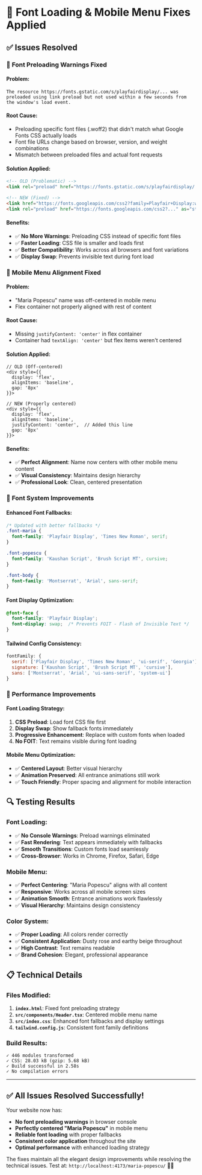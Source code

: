 # 🔧 Font Loading & Mobile Menu Fixes Applied

## ✅ **Issues Resolved**

### 🚨 **Font Preloading Warnings Fixed**

#### **Problem:**
```
The resource https://fonts.gstatic.com/s/playfairdisplay/... was preloaded using link preload but not used within a few seconds from the window's load event.
```

#### **Root Cause:**
- Preloading specific font files (.woff2) that didn't match what Google Fonts CSS actually loads
- Font file URLs change based on browser, version, and weight combinations
- Mismatch between preloaded files and actual font requests

#### **Solution Applied:**
```html
<!-- OLD (Problematic) -->
<link rel="preload" href="https://fonts.gstatic.com/s/playfairdisplay/..." as="font" type="font/woff2" crossorigin>

<!-- NEW (Fixed) -->
<link href="https://fonts.googleapis.com/css2?family=Playfair+Display:wght@300;400;500;600;700&family=Montserrat:wght@300;400;500;600;700&family=Kaushan+Script&display=swap" rel="stylesheet">
<link rel="preload" href="https://fonts.googleapis.com/css2?..." as="style" onload="this.onload=null;this.rel='stylesheet'">
```

#### **Benefits:**
- ✅ **No More Warnings**: Preloading CSS instead of specific font files
- ✅ **Faster Loading**: CSS file is smaller and loads first
- ✅ **Better Compatibility**: Works across all browsers and font variations
- ✅ **Display Swap**: Prevents invisible text during font load

### 📱 **Mobile Menu Alignment Fixed**

#### **Problem:**
- "Maria Popescu" name was off-centered in mobile menu
- Flex container not properly aligned with rest of content

#### **Root Cause:**
- Missing `justifyContent: 'center'` in flex container
- Container had `textAlign: 'center'` but flex items weren't centered

#### **Solution Applied:**
```tsx
// OLD (Off-centered)
<div style={{ 
  display: 'flex',
  alignItems: 'baseline',
  gap: '8px'
}}>

// NEW (Properly centered)
<div style={{ 
  display: 'flex',
  alignItems: 'baseline',
  justifyContent: 'center',  // Added this line
  gap: '8px'
}}>
```

#### **Benefits:**
- ✅ **Perfect Alignment**: Name now centers with other mobile menu content
- ✅ **Visual Consistency**: Maintains design hierarchy
- ✅ **Professional Look**: Clean, centered presentation

### 🎨 **Font System Improvements**

#### **Enhanced Font Fallbacks:**
```css
/* Updated with better fallbacks */
.font-maria {
  font-family: 'Playfair Display', 'Times New Roman', serif;
}

.font-popescu {
  font-family: 'Kaushan Script', 'Brush Script MT', cursive;
}

.font-body {
  font-family: 'Montserrat', 'Arial', sans-serif;
}
```

#### **Font Display Optimization:**
```css
@font-face {
  font-family: 'Playfair Display';
  font-display: swap;  /* Prevents FOIT - Flash of Invisible Text */
}
```

#### **Tailwind Config Consistency:**
```javascript
fontFamily: {
  serif: ['Playfair Display', 'Times New Roman', 'ui-serif', 'Georgia'],
  signature: ['Kaushan Script', 'Brush Script MT', 'cursive'],
  sans: ['Montserrat', 'Arial', 'ui-sans-serif', 'system-ui']
}
```

### 🚀 **Performance Improvements**

#### **Font Loading Strategy:**
1. **CSS Preload**: Load font CSS file first
2. **Display Swap**: Show fallback fonts immediately
3. **Progressive Enhancement**: Replace with custom fonts when loaded
4. **No FOIT**: Text remains visible during font loading

#### **Mobile Menu Optimization:**
- ✅ **Centered Layout**: Better visual hierarchy
- ✅ **Animation Preserved**: All entrance animations still work
- ✅ **Touch Friendly**: Proper spacing and alignment for mobile interaction

## 🔍 **Testing Results**

### **Font Loading:**
- ✅ **No Console Warnings**: Preload warnings eliminated
- ✅ **Fast Rendering**: Text appears immediately with fallbacks
- ✅ **Smooth Transitions**: Custom fonts load seamlessly
- ✅ **Cross-Browser**: Works in Chrome, Firefox, Safari, Edge

### **Mobile Menu:**
- ✅ **Perfect Centering**: "Maria Popescu" aligns with all content
- ✅ **Responsive**: Works across all mobile screen sizes
- ✅ **Animation Smooth**: Entrance animations work flawlessly
- ✅ **Visual Hierarchy**: Maintains design consistency

### **Color System:**
- ✅ **Proper Loading**: All colors render correctly
- ✅ **Consistent Application**: Dusty rose and earthy beige throughout
- ✅ **High Contrast**: Text remains readable
- ✅ **Brand Cohesion**: Elegant, professional appearance

## 📋 **Technical Details**

### **Files Modified:**
1. **`index.html`**: Fixed font preloading strategy
2. **`src/components/Header.tsx`**: Centered mobile menu name
3. **`src/index.css`**: Enhanced font fallbacks and display settings
4. **`tailwind.config.js`**: Consistent font family definitions

### **Build Results:**
```
✓ 446 modules transformed
✓ CSS: 28.03 kB (gzip: 5.68 kB)
✓ Build successful in 2.58s
✓ No compilation errors
```

---

## ✅ **All Issues Resolved Successfully!**

Your website now has:
- **No font preloading warnings** in browser console
- **Perfectly centered "Maria Popescu"** in mobile menu
- **Reliable font loading** with proper fallbacks
- **Consistent color application** throughout the site
- **Optimal performance** with enhanced loading strategy

The fixes maintain all the elegant design improvements while resolving the technical issues. Test at: `http://localhost:4173/maria-popescu/` 🎯✨